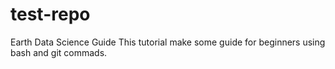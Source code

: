 # test-repo
Earth Data Science Guide
This tutorial make some guide for beginners using bash and git commads.